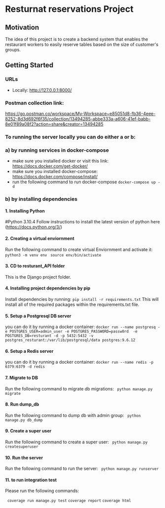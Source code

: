 # Resturnat reservations Project

## Motivation
The idea of this project is to create a backend system that enables the restaurant workers to easily reserve tables based on the size of customer's groups.


## Getting Started
### URLs
- Locally: http://127.0.0.1:8000/

### Postman collection link:
https://go.postman.co/workspace/My-Workspace~e85051d8-fb36-4eee-8252-8d3d692f6f35/collection/13494285-abbe333a-a606-41ef-babb-8e01f89a08f2?action=share&creator=13494285


### To running the server locally you can do either a or b:

### a) by running services in docker-compose
- make sure you installed docker or visit this link: https://docs.docker.com/get-docker/
- make sure you installed docker-compose: https://docs.docker.com/compose/install/ 
- run the following command to run docker-compose 
``` docker-compose up -d ```

### b) by installing dependencies 

#### 1. Installing Python
#Python 3.10.4
Follow instructions to install the latest version of python here (https://docs.python.org/3/)


#### 2. Creating a virtual enviornment
Run the following command to create virtual Enviornment and activate it:
 ``` python3 -m venv env  ```
 ```source env/bin/activate  ```


#### 3. CD to resturant_API folder
This is the Django project folder.


#### 4. Installing project dependencies by pip
Install dependencies by running:
```pip install -r requirements.txt```
This will install all of the required packages within the requirements.txt file.


#### 5. Setup a Postgresql DB server
you can do it by running a docker container:
``` docker run --name postgresq -e POSTGRES_USER=admin_user -e POSTGRES_PASSWORD=passw0rd  -e POSTGRES_DB=resturant -d -p 5432:5432 -v postgres_resturant:/var/lib/postgresql/data postgres:9.6.12 ```


#### 6. Setup a Redis server
you can do it by running a docker container:
``` docker run --name redis -p 6379:6379 -d redis ```


#### 7. Migrate to DB
Run the following command to migrate db migrations:
``` python manage.py migrate``` 


#### 8. Run dump_db
Run the following command to dump db with admin group:
``` python manage.py db_dump``` 


#### 9. Create a super user
Run the following command to create a super user:
``` python manage.py createsuperuser``` 


#### 10. Run the server
Run the following command to run the server:
``` python manage.py runserver``` 



#### 11. to run integration test
Please run the following commands:

``` coverage run manage.py test``` 
``` coverage report ``` 
``` coverage html ``` 


